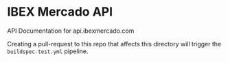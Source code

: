 # IBEX Mercado API

API Documentation for api.ibexmercado.com

Creating a pull-request to this repo that affects this directory will trigger the `buildspec-test.yml` pipeline.
